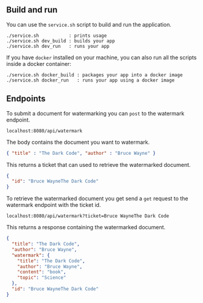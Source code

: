 ## Build and run

You can use the `service.sh` script to build and run the application.

```
./service.sh           : prints usage
./service.sh dev_build : builds your app
./service.sh dev_run   : runs your app
```


If you have `docker` installed on your machine, you can also run all the
scripts inside a docker container:

```
./service.sh docker_build : packages your app into a docker image
./service.sh docker_run   : runs your app using a docker image
```


## Endpoints


To submit a document for watermarking you can `post` to the watermark endpoint.

```
localhost:8080/api/watermark
```

The body contains the document you want to watermark.

```json
{ "title" : "The Dark Code", "author" : "Bruce Wayne" }
```

This returns a ticket that can used to retrieve the watermarked document.

```json
{
  "id": "Bruce WayneThe Dark Code"
}
```

To retrieve the watermarked document you get send a `get` request to the watermark
endpoint with the ticket id.

```
localhost:8080/api/watermark?ticket=Bruce WayneThe Dark Code
```

This returns a response containing the watermarked document.

```json
{
  "title": "The Dark Code",
  "author": "Bruce Wayne",
  "watermark": {
    "title": "The Dark Code",
    "author": "Bruce Wayne",
    "content": "book",
    "topic": "Science"
  },
  "id": "Bruce WayneThe Dark Code"
}
```